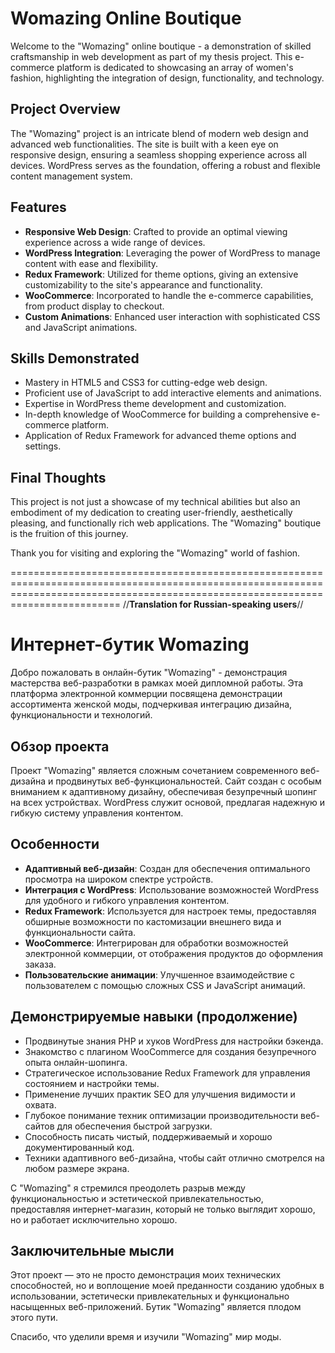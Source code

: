# Womazing Online Boutique

Welcome to the "Womazing" online boutique - a demonstration of skilled craftsmanship in web development as part of my thesis project. This e-commerce platform is dedicated to showcasing an array of women's fashion, highlighting the integration of design, functionality, and technology.

## Project Overview

The "Womazing" project is an intricate blend of modern web design and advanced web functionalities. The site is built with a keen eye on responsive design, ensuring a seamless shopping experience across all devices. WordPress serves as the foundation, offering a robust and flexible content management system.

## Features

- **Responsive Web Design**: Crafted to provide an optimal viewing experience across a wide range of devices.
- **WordPress Integration**: Leveraging the power of WordPress to manage content with ease and flexibility.
- **Redux Framework**: Utilized for theme options, giving an extensive customizability to the site's appearance and functionality.
- **WooCommerce**: Incorporated to handle the e-commerce capabilities, from product display to checkout.
- **Custom Animations**: Enhanced user interaction with sophisticated CSS and JavaScript animations.

## Skills Demonstrated

- Mastery in HTML5 and CSS3 for cutting-edge web design.
- Proficient use of JavaScript to add interactive elements and animations.
- Expertise in WordPress theme development and customization.
- In-depth knowledge of WooCommerce for building a comprehensive e-commerce platform.
- Application of Redux Framework for advanced theme options and settings.

## Final Thoughts

This project is not just a showcase of my technical abilities but also an embodiment of my dedication to creating user-friendly, aesthetically pleasing, and functionally rich web applications. The "Womazing" boutique is the fruition of this journey.

Thank you for visiting and exploring the "Womazing" world of fashion.


=====================================================================================================================================================================================
//**Translation for Russian-speaking users**//



# Интернет-бутик Womazing

Добро пожаловать в онлайн-бутик "Womazing" - демонстрация мастерства веб-разработки в рамках моей дипломной работы. Эта платформа электронной коммерции посвящена демонстрации ассортимента женской моды, подчеркивая интеграцию дизайна, функциональности и технологий.

## Обзор проекта

Проект "Womazing" является сложным сочетанием современного веб-дизайна и продвинутых веб-функциональностей. Сайт создан с особым вниманием к адаптивному дизайну, обеспечивая безупречный шопинг на всех устройствах. WordPress служит основой, предлагая надежную и гибкую систему управления контентом.

## Особенности

- **Адаптивный веб-дизайн**: Создан для обеспечения оптимального просмотра на широком спектре устройств.
- **Интеграция с WordPress**: Использование возможностей WordPress для удобного и гибкого управления контентом.
- **Redux Framework**: Используется для настроек темы, предоставляя обширные возможности по кастомизации внешнего вида и функциональности сайта.
- **WooCommerce**: Интегрирован для обработки возможностей электронной коммерции, от отображения продуктов до оформления заказа.
- **Пользовательские анимации**: Улучшенное взаимодействие с пользователем с помощью сложных CSS и JavaScript анимаций.

## Демонстрируемые навыки (продолжение)

- Продвинутые знания PHP и хуков WordPress для настройки бэкенда.
- Знакомство с плагином WooCommerce для создания безупречного опыта онлайн-шопинга.
- Стратегическое использование Redux Framework для управления состоянием и настройки темы.
- Применение лучших практик SEO для улучшения видимости и охвата.
- Глубокое понимание техник оптимизации производительности веб-сайтов для обеспечения быстрой загрузки.
- Способность писать чистый, поддерживаемый и хорошо документированный код.
- Техники адаптивного веб-дизайна, чтобы сайт отлично смотрелся на любом размере экрана.

С "Womazing" я стремился преодолеть разрыв между функциональностью и эстетической привлекательностью, предоставляя интернет-магазин, который не только выглядит хорошо, но и работает исключительно хорошо.

## Заключительные мысли

Этот проект — это не просто демонстрация моих технических способностей, но и воплощение моей преданности созданию удобных в использовании, эстетически привлекательных и функционально насыщенных веб-приложений. Бутик "Womazing" является плодом этого пути.

Спасибо, что уделили время и изучили "Womazing" мир моды.



